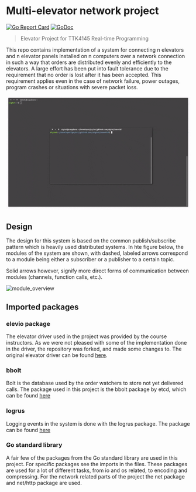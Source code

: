 # Multi-elevator network project
[![Go Report Card](https://goreportcard.com/badge/github.com/sigtot/sanntid)](https://goreportcard.com/report/github.com/sigtot/sanntid)
[![GoDoc](https://godoc.org/github.com/sigtot/sanntid?status.svg)](https://godoc.org/github.com/sigtot/sanntid)

> Elevator Project for TTK4145 Real-time Programming

This repo contains implementation of a system for connecting n elevators and n elevator panels installed on n computers over a network connection in such a way that orders are distributed evenly and efficiently to the elevators. A large effort has been put into fault tolerance due to the requirement that no order is lost after it has been accepted. This requirement applies even in the case of network failure, power outages, program crashes or situations with severe packet loss. 

![simulator](/elev.gif)

## Design
The design for this system is based on the common publish/subscribe pattern which is heavily used distributed systems.
In hte figure below, the modules of the system are shown, with dashed, labeled arrows correspond to a module being
either a subscriber or a publisher to a certain topic.

Solid arrows however, signify more direct forms of communication between modules (channels, function calls, etc.).

![module_overview](https://i.imgur.com/q8aMH2N.png)

## Imported packages
### elevio package
The elevator driver used in the project was provided by the course instructors.
As we were not pleased with some of the implementation done in the driver, the repository was forked, 
and made some changes to. The original elevator driver can be found [here](https://github.com/TTK4145/driver-go).

### bbolt
Bolt is the database used by the order watchers to store not yet delivered calls.
The package used in this project is the bbolt package by etcd, which can be found [here](https://github.com/etcd-io/bbolt)

### logrus
Logging events in the system is done with the logrus package.
The package can be found [here](https://github.com/Sirupsen/logrus)

### Go standard library
A fair few of the packages from the Go standard library are used in this project.
For specific packages see the imports in the files. These packages are used for a lot of different tasks,
from io and os related, to encoding and compressing. For the network related parts of the project the net package 
and net/http package are used.
